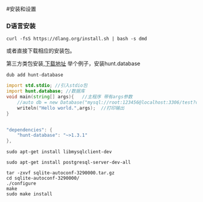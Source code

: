 #安装和设置 

### D语言安装
    curl -fsS https://dlang.org/install.sh | bash -s dmd
或者直接下载相应的安装包。


第三方类包安装,[下载地址](https://code.dlang.org/)
举个例子，安装hunt.database

    dub add hunt-database

```D
import std.stdio; //引入stdio包
import hunt.database; //数据库
void main(string[] args){   //主程序 带有args参数
	//auto db = new Database("mysql://root:123456@localhost:3306/test?charset=utf8mb4");
	writeln("Hello world.",args);  //打印输出
}


"dependencies": {
	"hunt-database": "~>1.3.1"
},
```



	sudo apt-get install libmysqlclient-dev

	sudo apt-get install postgresql-server-dev-all

	tar -zxvf sqlite-autoconf-3290000.tar.gz 
  	cd sqlite-autoconf-3290000/
  	./configure 
  	make
 	sudo make install
